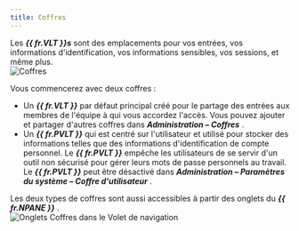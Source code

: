 ```yaml
---
title: Coffres
---
```

Les ***{{ fr.VLT }}s*** sont des emplacements pour vos entrées, vos informations d'identification, vos informations sensibles, vos sessions, et même plus.  
![Coffres](/img/fr/rdm/windows/RdmWin2003.png) 

Vous commencerez avec deux coffres :  

* Un ***{{ fr.VLT }}*** par défaut principal créé pour le partage des entrées aux membres de l'équipe à qui vous accordez l'accès. Vous pouvez ajouter et partager d'autres coffres dans ***Administration – Coffres*** . 
* Un ***{{ fr.PVLT }}*** qui est centré sur l'utilisateur et utilisé pour stocker des informations telles que des informations d'identification de compte personnel. Le ***{{ fr.PVLT }}*** empêche les utilisateurs de se servir d'un outil non sécurisé pour gérer leurs mots de passe personnels au travail. Le ***{{ fr.PVLT }}*** peut être désactivé dans ***Administration – Paramètres du système – Coffre d'utilisateur*** .  

Les deux types de coffres sont aussi accessibles à partir des onglets du ***{{ fr.NPANE }}*** .  
![Onglets Coffres dans le Volet de navigation](/img/fr/rdm/windows/RdmWin2050.png) 

